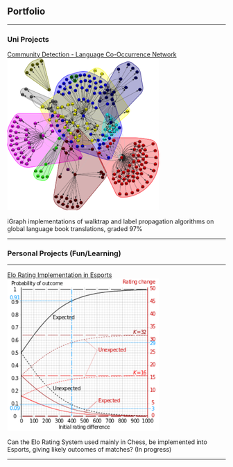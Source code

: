 ## Portfolio

---

### Uni Projects

[Community Detection - Language Co-Occurrence Network](/pdfs/LanguagesPaper.pdf)
<img src="images/Walktrap_Py.png?raw=true" width="350" height="350"/>

iGraph implementations of walktrap and label propagation algorithms on global language book translations, graded 97%

---

### Personal Projects (Fun/Learning)

---

[Elo Rating Implementation in Esports](harrybitten.github.io)
<img src="images/Elo.png?raw=true" width="350" height="350"/>

Can the Elo Rating System used mainly in Chess, be implemented into Esports, giving likely outcomes of matches? (In progress)

---
